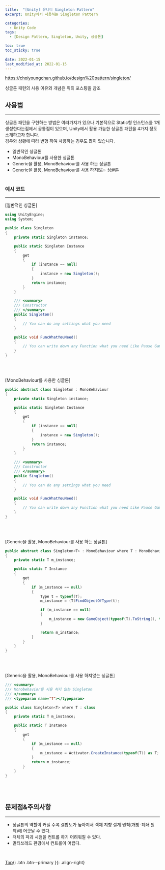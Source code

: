 ```yaml
---
title:  "[Unity] 유니티 Singleton Pattern"
excerpt: Unity에서 사용하는 Singleton Pattern

categories:
  - Unity Code
tags:
  - [Design Pattern, Singleton, Unity, 싱글톤]

toc: true
toc_sticky: true
 
date: 2022-01-15
last_modified_at: 2022-01-15
---
```


https://choiyoungchan.github.io/design%20pattern/singleton/

싱글톤 패턴의 사용 이유와 개념은 위의 포스팅을 참조

## 사용법
---
싱글톤 패턴을 구현하는 방법은 여러가지가 있으나 기본적으로 Static형 인스턴스를 1개 생성한다는점에서 공통점이 있으며, Unity에서 활용 가능한 싱글톤 패턴을 4가지 정도 소개하고자 합니다. <br>
경우와 상황에 따라 변형 하여 사용하는 경우도 많이 있습니다. <br>

- 일반적인 싱글톤
- MonoBehaviour를 사용한 싱글톤
- Generic을 활용, MonoBehaviour를 사용 하는 싱글톤
- Generic을 활용, MonoBehaviour를 사용 하지않는 싱글톤
<br><br>

### 예시 코드
--- 

[일반적인 싱글톤]
```c#
using UnityEngine;
using System;

public class Singleton
{
    private static Singleton instance;

    public static Singleton Instance
    {
        get
        {
            if (instance == null)
            {
                instance = new Singleton();
            }
            return instance;
        }
    }

    /// <summary>
    /// Constructor
    /// </summary>
    public Singleton()
    {
        // You can do any settings what you need
    }

    public void FuncWhatYouNeed()
    {
        // You can write down any Function what you need Like Pause Game or Restart. Initialize
    }
}
```
<br><br>

[MonoBehaviour를 사용한 싱글톤]
```c#
public abstract class Singleton : MonoBehaviour
{
    private static Singleton instance;

    public static Singleton Instance
    {
        get
        {
            if (instance == null)
            {
                instance = new Singleton();
            }
            return instance;
        }
    }

    /// <summary>
    /// Constructor
    /// </summary>
    public Singleton()
    {
        // You can do any settings what you need
    }

    public void FuncWhatYouNeed()
    {
        // You can write down any Function what you need Like Pause Game or Restart. Initialize
    }
}
```
<br><br>

[Generic을 활용, MonoBehaviour를 사용 하는 싱글톤]
```c#
public abstract class Singleton<T> : MonoBehaviour where T : MonoBehaviour
{
    private static T m_instance;

    public static T Instance
    {
        get
        {
            if (m_instance == null)
            {
                Type t = typeof(T);
                m_instance = (T)FindObjectOfType(t);

                if (m_instance == null)
                {
                    m_instance = new GameObject(typeof(T).ToString(), typeof(T)).AddComponent<T>();
                }

                return m_instance;
            }
        }
    }
}
```
<br><br>

[Generic을 활용, MonoBehaviour를 사용 하지않는 싱글톤]
```c#
/// <summary>
/// Monobehavior를 사용 하지 않는 Singleton
/// </summary>
/// <typeparam name="T"></typeparam>

public class Singleton<T> where T : class
{
    private static T m_instance;

    public static T Instance
    {
        get
        {
            if (m_instance == null)
            {
                m_instance = Activator.CreateInstance(typeof(T)) as T;
            }
            return m_instance;
        }
    }
}
```
<br><br>

## 문제점&주의사항
---
- 싱글톤의 역할이 커질 수록 결합도가 높아져서 객체 지향 설계 원칙(개방-폐쇄 원칙)에 어긋날 수 있다.
- 객체의 파괴 시점을 컨트롤 하기 어려워질 수 있다.
- 멀티쓰레드 환경에서 컨트롤이 어렵다.
<br>

[Top](#){: .btn .btn--primary }{: .align-right}